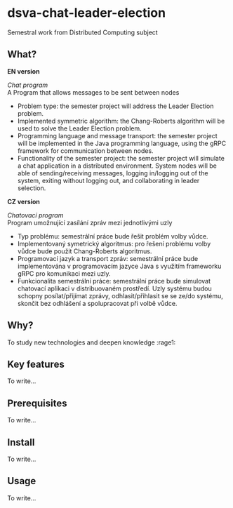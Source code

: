 # dsva-chat-leader-election
Semestral work from Distributed Computing subject
## What?



**EN version**

*Chat program* </br>
A Program that allows messages to be sent between nodes

- Problem type: the semester project will address the Leader Election problem.
- Implemented symmetric algorithm: the Chang-Roberts algorithm will be used to solve the Leader Election problem.
- Programming language and message transport: the semester project will be implemented in the Java programming language, using the gRPC framework for communication between nodes.
- Functionality of the semester project: the semester project will simulate a chat application in a distributed environment. System nodes will be able of sending/receiving messages, logging in/logging out of the system, exiting without logging out, and collaborating in leader selection.

**CZ version**

*Chatovací program* </br>
Program umožnující zasílání zpráv mezi jednotlivými uzly

- Typ problému: semestrální práce bude řešit problém volby vůdce.
- Implementovaný symetrický algoritmus: pro řešení problému volby vůdce bude použit Chang-Roberts algoritmus.
- Programovací jazyk a transport zpráv: semestrální práce bude implementována v programovacím jazyce Java s využitím frameworku gRPC pro komunikaci mezi uzly. 
- Funkcionalita semestrální práce: semestrální práce bude simulovat chatovací aplikaci v distribuovaném prostředí. Uzly systému budou schopny posílat/přijímat zprávy, odhlasit/přihlasit se se ze/do systému, skončit bez odhlášení a spolupracovat při volbě vůdce. 

## Why?

To study new technologies and deepen knowledge  :rage1:

## Key features

To write...

## Prerequisites

To write...

## Install

To write...

## Usage

To write...

